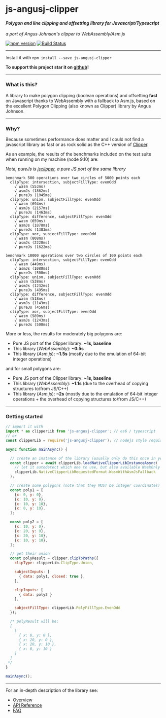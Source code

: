 # js-angusj-clipper
#### *Polygon and line clipping and offsetting library for Javascript/Typescript*

*a port of Angus Johnson's clipper to WebAssembly/Asm.js*

[![npm version](https://badge.fury.io/js/js-angusj-clipper.svg)](https://badge.fury.io/js/js-angusj-clipper)
[![Build Status](https://travis-ci.org/xaviergonz/js-angusj-clipper.svg?branch=master)](https://travis-ci.org/xaviergonz/js-angusj-clipper)

---

Install it with ```npm install --save js-angusj-clipper```

__To support this project star it on [github](https://github.com/xaviergonz/js-angusj-clipper)!__

---

### What is this?

A library to make polygon clipping (boolean operations) and offsetting **fast** on Javascript thanks
to WebAssembly with a fallback to Asm.js, based on the excellent Polygon Clipping (also known as Clipper) library by
Angus Johnson.

---

### Why?

Because sometimes performance does matter and I could not find a javascript library
as fast or as rock solid as the C++ version of [Clipper](https://sourceforge.net/projects/polyclipping/).

As an example, the results of the benchmarks included on the test suite when running on my machine (node 9.10) are:

_Note, pureJs is [jsclipper](https://sourceforge.net/projects/jsclipper/), a pure JS port of the same library_
```
benchmark 500 operations over two circles of 5000 points each
  clipType: intersection, subjectFillType: evenOdd
    √ wasm (553ms)
    √ asmJs (1862ms)
    √ pureJs (1045ms)
  clipType: union, subjectFillType: evenOdd
    √ wasm (694ms)
    √ asmJs (2157ms)
    √ pureJs (1463ms)
  clipType: difference, subjectFillType: evenOdd
    √ wasm (659ms)
    √ asmJs (1878ms)
    √ pureJs (1383ms)
  clipType: xor, subjectFillType: evenOdd
    √ wasm (808ms)
    √ asmJs (2220ms)
    √ pureJs (1622ms)

benchmark 10000 operations over two circles of 100 points each
  clipType: intersection, subjectFillType: evenOdd
    √ wasm (449ms)
    √ asmJs (1080ms)
    √ pureJs (500ms)
  clipType: union, subjectFillType: evenOdd
    √ wasm (538ms)
    √ asmJs (1232ms)
    √ pureJs (495ms)
  clipType: difference, subjectFillType: evenOdd
    √ wasm (518ms)
    √ asmJs (1143ms)
    √ pureJs (456ms)
  clipType: xor, subjectFillType: evenOdd
    √ wasm (589ms)
    √ asmJs (1243ms)
    √ pureJs (500ms)
```

More or less, the results for moderately big polygons are:
* Pure JS port of the Clipper library: **~1s, baseline**
* This library (*WebAssembly*): **~0.5s**
* This library (*Asm.js*): **~1.5s** (mostly due to the emulation of 64-bit integer operations)

and for small polygons are:
* Pure JS port of the Clipper library: **~1s, baseline**
* This library (*WebAssembly*): **~1.1s** (due to the overhead of copying structures to/from JS/C++)
* This library (*Asm.js*): **~2s** (mostly due to the emulation of 64-bit integer operations + the overhead of copying structures to/from JS/C++)

---

### Getting started

```js
// import it with
import * as clipperLib from 'js-angusj-clipper'; // es6 / typescript
// or
const clipperLib = require('js-angusj-clipper'); // nodejs style require

async function mainAsync() {

  // create an instance of the library (usually only do this once in your app)
  const clipper = await clipperLib.loadNativeClipperLibInstanceAsync(
    // let it autodetect which one to use, but also available WasmOnly and AsmJsOnly
    clipperLib.NativeClipperLibRequestedFormat.WasmWithAsmJsFallback
  );

  // create some polygons (note that they MUST be integer coordinates)
  const poly1 = [
    {x: 0, y: 0},
    {x: 10, y: 0},
    {x: 10, y: 10},
    {x: 0, y: 10},
  ];

  const poly2 = [
    {x: 10, y: 0},
    {x: 20, y: 0},
    {x: 20, y: 10},
    {x: 10, y: 10},
  ];

  // get their union
  const polyResult = clipper.clipToPaths({
    clipType: clipperLib.ClipType.Union,

    subjectInputs: [
      { data: poly1, closed: true },
    ],

    clipInputs: [
      { data: poly2 }
    ],

    subjectFillType: clipperLib.PolyFillType.EvenOdd
  });

  /* polyResult will be:
  [
    [
      { x: 0, y: 0 },
      { x: 20, y: 0 },
      { x: 20, y: 10 },
      { x: 0, y: 10 }
    ]
  ]
 */
}

mainAsync();

```

---

For an in-depth description of the library see:

* [Overview](./docs/overview/index.md)
* [API Reference](./docs/apiReference/index.md)
* [FAQ](./docs/faq/index.md)
